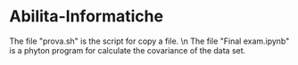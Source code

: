 # Abilita-Informatiche
The file "prova.sh" is the script for copy a file. \n
The file "Final exam.ipynb" is a phyton program for calculate the covariance of the data set.
